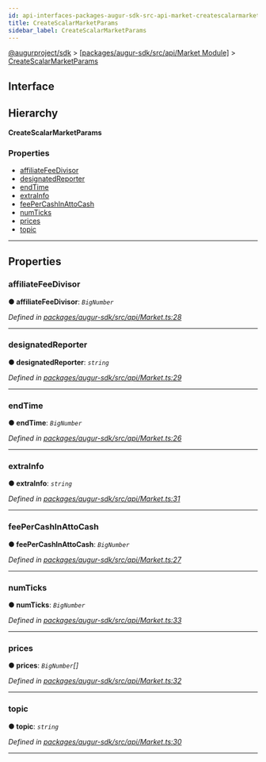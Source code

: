 ```yaml
---
id: api-interfaces-packages-augur-sdk-src-api-market-createscalarmarketparams
title: CreateScalarMarketParams
sidebar_label: CreateScalarMarketParams
---
```


[@augurproject/sdk](api-readme.md) > [[packages/augur-sdk/src/api/Market Module]](api-modules-packages-augur-sdk-src-api-market-module.md) > [CreateScalarMarketParams](api-interfaces-packages-augur-sdk-src-api-market-createscalarmarketparams.md)

## Interface

## Hierarchy

**CreateScalarMarketParams**

### Properties

* [affiliateFeeDivisor](api-interfaces-packages-augur-sdk-src-api-market-createscalarmarketparams.md#affiliatefeedivisor)
* [designatedReporter](api-interfaces-packages-augur-sdk-src-api-market-createscalarmarketparams.md#designatedreporter)
* [endTime](api-interfaces-packages-augur-sdk-src-api-market-createscalarmarketparams.md#endtime)
* [extraInfo](api-interfaces-packages-augur-sdk-src-api-market-createscalarmarketparams.md#extrainfo)
* [feePerCashInAttoCash](api-interfaces-packages-augur-sdk-src-api-market-createscalarmarketparams.md#feepercashinattocash)
* [numTicks](api-interfaces-packages-augur-sdk-src-api-market-createscalarmarketparams.md#numticks)
* [prices](api-interfaces-packages-augur-sdk-src-api-market-createscalarmarketparams.md#prices)
* [topic](api-interfaces-packages-augur-sdk-src-api-market-createscalarmarketparams.md#topic)

---

## Properties

<a id="affiliatefeedivisor"></a>

###  affiliateFeeDivisor

**● affiliateFeeDivisor**: *`BigNumber`*

*Defined in [packages/augur-sdk/src/api/Market.ts:28](https://github.com/AugurProject/augur/blob/27cf7214d2/packages/augur-sdk/src/api/Market.ts#L28)*

___
<a id="designatedreporter"></a>

###  designatedReporter

**● designatedReporter**: *`string`*

*Defined in [packages/augur-sdk/src/api/Market.ts:29](https://github.com/AugurProject/augur/blob/27cf7214d2/packages/augur-sdk/src/api/Market.ts#L29)*

___
<a id="endtime"></a>

###  endTime

**● endTime**: *`BigNumber`*

*Defined in [packages/augur-sdk/src/api/Market.ts:26](https://github.com/AugurProject/augur/blob/27cf7214d2/packages/augur-sdk/src/api/Market.ts#L26)*

___
<a id="extrainfo"></a>

###  extraInfo

**● extraInfo**: *`string`*

*Defined in [packages/augur-sdk/src/api/Market.ts:31](https://github.com/AugurProject/augur/blob/27cf7214d2/packages/augur-sdk/src/api/Market.ts#L31)*

___
<a id="feepercashinattocash"></a>

###  feePerCashInAttoCash

**● feePerCashInAttoCash**: *`BigNumber`*

*Defined in [packages/augur-sdk/src/api/Market.ts:27](https://github.com/AugurProject/augur/blob/27cf7214d2/packages/augur-sdk/src/api/Market.ts#L27)*

___
<a id="numticks"></a>

###  numTicks

**● numTicks**: *`BigNumber`*

*Defined in [packages/augur-sdk/src/api/Market.ts:33](https://github.com/AugurProject/augur/blob/27cf7214d2/packages/augur-sdk/src/api/Market.ts#L33)*

___
<a id="prices"></a>

###  prices

**● prices**: *`BigNumber`[]*

*Defined in [packages/augur-sdk/src/api/Market.ts:32](https://github.com/AugurProject/augur/blob/27cf7214d2/packages/augur-sdk/src/api/Market.ts#L32)*

___
<a id="topic"></a>

###  topic

**● topic**: *`string`*

*Defined in [packages/augur-sdk/src/api/Market.ts:30](https://github.com/AugurProject/augur/blob/27cf7214d2/packages/augur-sdk/src/api/Market.ts#L30)*

___

